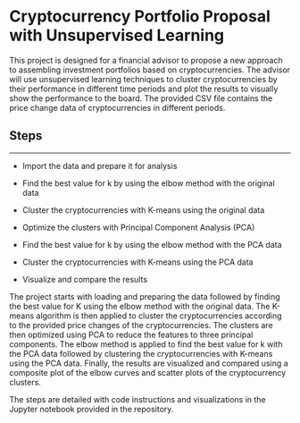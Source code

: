 # Cryptocurrency Portfolio Proposal with Unsupervised Learning
This project is designed for a financial advisor to propose a new approach to assembling investment portfolios based on cryptocurrencies. The advisor will use unsupervised learning techniques to cluster cryptocurrencies by their performance in different time periods and plot the results to visually show the performance to the board. The provided CSV file contains the price change data of cryptocurrencies in different periods.

## Steps
---
- Import the data and prepare it for analysis

- Find the best value for k by using the elbow method with the original data

- Cluster the cryptocurrencies with K-means using the original data

- Optimize the clusters with Principal Component Analysis (PCA)

- Find the best value for k by using the elbow method with the PCA data

- Cluster the cryptocurrencies with K-means using the PCA data

- Visualize and compare the results

The project starts with loading and preparing the data followed by finding the best value for K using the elbow method with the original data. The K-means algorithm is then applied to cluster the cryptocurrencies according to the provided price changes of the cryptocurrencies. The clusters are then optimized using PCA to reduce the features to three principal components. The elbow method is applied to find the best value for k with the PCA data followed by clustering the cryptocurrencies with K-means using the PCA data. Finally, the results are visualized and compared using a composite plot of the elbow curves and scatter plots of the cryptocurrency clusters.

The steps are detailed with code instructions and visualizations in the Jupyter notebook provided in the repository.
